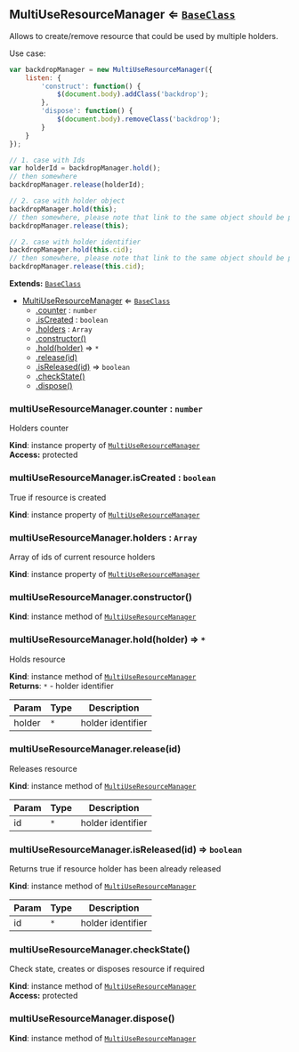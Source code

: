<a name="module_MultiUseResourceManager"></a>
## MultiUseResourceManager ⇐ <code>[BaseClass](./base-class.md)</code>
Allows to create/remove resource that could be used by multiple holders.

Use case:
```javascript
var backdropManager = new MultiUseResourceManager({
    listen: {
        'construct': function() {
            $(document.body).addClass('backdrop');
        },
        'dispose': function() {
            $(document.body).removeClass('backdrop');
        }
    }
});

// 1. case with Ids
var holderId = backdropManager.hold();
// then somewhere
backdropManager.release(holderId);

// 2. case with holder object
backdropManager.hold(this);
// then somewhere, please note that link to the same object should be provided
backdropManager.release(this);

// 2. case with holder identifier
backdropManager.hold(this.cid);
// then somewhere, please note that link to the same object should be provided
backdropManager.release(this.cid);
```

**Extends:** <code>[BaseClass](./base-class.md)</code>  

* [MultiUseResourceManager](#module_MultiUseResourceManager) ⇐ <code>[BaseClass](./base-class.md)</code>
  * [.counter](#module_MultiUseResourceManager#counter) : <code>number</code>
  * [.isCreated](#module_MultiUseResourceManager#isCreated) : <code>boolean</code>
  * [.holders](#module_MultiUseResourceManager#holders) : <code>Array</code>
  * [.constructor()](#module_MultiUseResourceManager#constructor)
  * [.hold(holder)](#module_MultiUseResourceManager#hold) ⇒ <code>\*</code>
  * [.release(id)](#module_MultiUseResourceManager#release)
  * [.isReleased(id)](#module_MultiUseResourceManager#isReleased) ⇒ <code>boolean</code>
  * [.checkState()](#module_MultiUseResourceManager#checkState)
  * [.dispose()](#module_MultiUseResourceManager#dispose)

<a name="module_MultiUseResourceManager#counter"></a>
### multiUseResourceManager.counter : <code>number</code>
Holders counter

**Kind**: instance property of <code>[MultiUseResourceManager](#module_MultiUseResourceManager)</code>  
**Access:** protected  
<a name="module_MultiUseResourceManager#isCreated"></a>
### multiUseResourceManager.isCreated : <code>boolean</code>
True if resource is created

**Kind**: instance property of <code>[MultiUseResourceManager](#module_MultiUseResourceManager)</code>  
<a name="module_MultiUseResourceManager#holders"></a>
### multiUseResourceManager.holders : <code>Array</code>
Array of ids of current resource holders

**Kind**: instance property of <code>[MultiUseResourceManager](#module_MultiUseResourceManager)</code>  
<a name="module_MultiUseResourceManager#constructor"></a>
### multiUseResourceManager.constructor()
**Kind**: instance method of <code>[MultiUseResourceManager](#module_MultiUseResourceManager)</code>  
<a name="module_MultiUseResourceManager#hold"></a>
### multiUseResourceManager.hold(holder) ⇒ <code>\*</code>
Holds resource

**Kind**: instance method of <code>[MultiUseResourceManager](#module_MultiUseResourceManager)</code>  
**Returns**: <code>\*</code> - holder identifier  

| Param | Type | Description |
| --- | --- | --- |
| holder | <code>\*</code> | holder identifier |

<a name="module_MultiUseResourceManager#release"></a>
### multiUseResourceManager.release(id)
Releases resource

**Kind**: instance method of <code>[MultiUseResourceManager](#module_MultiUseResourceManager)</code>  

| Param | Type | Description |
| --- | --- | --- |
| id | <code>\*</code> | holder identifier |

<a name="module_MultiUseResourceManager#isReleased"></a>
### multiUseResourceManager.isReleased(id) ⇒ <code>boolean</code>
Returns true if resource holder has been already released

**Kind**: instance method of <code>[MultiUseResourceManager](#module_MultiUseResourceManager)</code>  

| Param | Type | Description |
| --- | --- | --- |
| id | <code>\*</code> | holder identifier |

<a name="module_MultiUseResourceManager#checkState"></a>
### multiUseResourceManager.checkState()
Check state, creates or disposes resource if required

**Kind**: instance method of <code>[MultiUseResourceManager](#module_MultiUseResourceManager)</code>  
**Access:** protected  
<a name="module_MultiUseResourceManager#dispose"></a>
### multiUseResourceManager.dispose()
**Kind**: instance method of <code>[MultiUseResourceManager](#module_MultiUseResourceManager)</code>  
